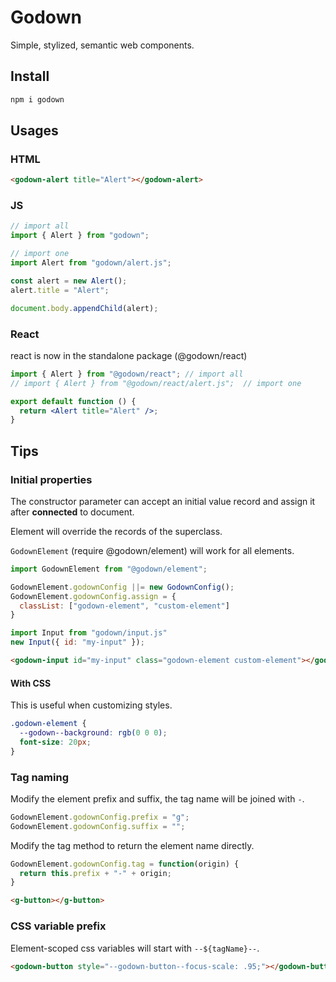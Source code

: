 # Godown

Simple, stylized, semantic web components.

## Install

```sh
npm i godown
```

## Usages

### HTML

```html
<godown-alert title="Alert"></godown-alert>
```

### JS

```js
// import all
import { Alert } from "godown";

// import one
import Alert from "godown/alert.js";

const alert = new Alert();
alert.title = "Alert";

document.body.appendChild(alert);
```

### React

react is now in the standalone package (@godown/react)

```jsx
import { Alert } from "@godown/react"; // import all
// import { Alert } from "@godown/react/alert.js";  // import one

export default function () {
  return <Alert title="Alert" />;
}
```

## Tips

### Initial properties

The constructor parameter can accept an initial value record and assign it after **connected** to document.

Element will override the records of the superclass.

`GodownElement` (require @godown/element) will work for all elements.

```js
import GodownElement from "@godown/element";

GodownElement.godownConfig ||= new GodownConfig();
GodownElement.godownConfig.assign = {
  classList: ["godown-element", "custom-element"]
}

import Input from "godown/input.js"
new Input({ id: "my-input" });
```

```html
<godown-input id="my-input" class="godown-element custom-element"></godown-input>
```

#### With CSS

This is useful when customizing styles.

```css
.godown-element {
  --godown--background: rgb(0 0 0);
  font-size: 20px;
}
```

### Tag naming

Modify the element prefix and suffix, 
the tag name will be joined with `-`.

```js
GodownElement.godownConfig.prefix = "g";
GodownElement.godownConfig.suffix = "";
```

Modify the tag method to return the element name directly.

```js
GodownElement.godownConfig.tag = function(origin) {
  return this.prefix + "-" + origin;
}
```

```html
<g-button></g-button>
```

### CSS variable prefix

Element-scoped css variables will start with `--${tagName}--`.

```html
<godown-button style="--godown-button--focus-scale: .95;"></godown-button>
```
